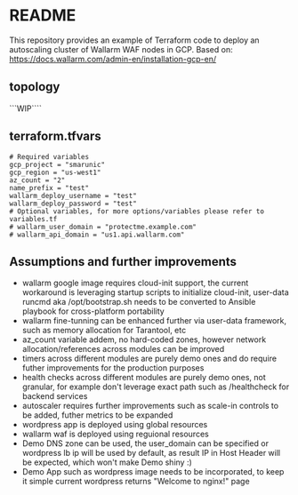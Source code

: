 # README
This repository provides an example of Terraform code to deploy an autoscaling cluster of Wallarm WAF nodes in GCP.
Based on: https://docs.wallarm.com/admin-en/installation-gcp-en/
## topology

```WIP````
## terraform.tfvars

```
# Required variables
gcp_project = "smarunic"
gcp_region = "us-west1"
az_count = "2"
name_prefix = "test"
wallarm_deploy_username = "test"
wallarm_deploy_password = "test"
# Optional variables, for more options/variables please refer to variables.tf
# wallarm_user_domain = "protectme.example.com"
# wallarm_api_domain = "us1.api.wallarm.com"
```
## Assumptions and further improvements

* wallarm google image requires cloud-init support, the current workaround is leveraging startup scripts to initialize cloud-init, user-data runcmd aka /opt/bootstrap.sh needs to be converted to Ansible playbook for cross-platform portability
* wallarm fine-tunning can be enhanced further via user-data framework, such as memory allocation for Tarantool, etc
* az_count variable addem, no hard-coded zones, however network allocation/references across modules can be improved
* timers across different modules are purely demo ones and do require futher improvements for the production purposes
* health checks across different modules are purely demo ones, not granular, for example don't leverage exact path such as /healthcheck for backend services
* autoscaler requires further improvements such as scale-in controls to be added, futher metrics to be expanded
* wordpress app is deployed using global resources
* wallarm waf is deployed using reguional resources
* Demo DNS zone can be used, the user_domain can be specified or wordpress lb ip will be used by default, as result IP in Host Header will be expected, which won't make Demo shiny :)
* Demo App such as wordpress image needs to be incorporated, to keep it simple current wordpress returns "Welcome to nginx!" page
